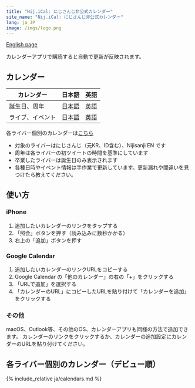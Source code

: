 ```yaml
---
title: "Nij.iCal: にじさんじ非公式カレンダー"
site_name: "Nij.iCal: にじさんじ非公式カレンダー"
lang: ja_JP
image: /imgs/logo.png
---
```

[English page](index_en.md)

カレンダーアプリで購読すると自動で更新が反映されます。

## カレンダー

|カレンダー|日本語|英語|
|---|---|---|
|誕生日、周年|[日本語](webcal://magicien.github.io/Nij.iCal/ja/birthdays.ics)|[英語](webcal://magicien.github.io/Nij.iCal/en/birthdays.ics)|
|ライブ、イベント|[日本語](webcal://magicien.github.io/Nij.iCal/ja/events.ics)|[英語](webcal://magicien.github.io/Nij.iCal/en/events.ics)|

各ライバー個別のカレンダーは[こちら](#calendar_list)

- 対象のライバーはにじさんじ（元KR、ID含む）、Nijisanji EN です
- 周年は各ライバーの初ツイートの時間を基準にしています
- 卒業したライバーは誕生日のみ表示されます
- 各種日時やイベント情報は手作業で更新しています。更新漏れや間違いを見つけたら教えてください。

## 使い方

### iPhone

1. 追加したいカレンダーのリンクをタップする
2. 「照会」ボタンを押す（読み込みに数秒かかる）
3. 右上の「追加」ボタンを押す

### Google Calendar

1. 追加したいカレンダーのリンクURLをコピーする
2. Google Calendar の「他のカレンダー」の右の「+」をクリックする
3. 「URLで追加」を選択する
4. 「カレンダーのURL」にコピーしたURLを貼り付けて「カレンダーを追加」をクリックする

### その他

macOS、Outlook等、その他のOS、カレンダーアプリも同様の方法で追加できます。
カレンダーのリンクをクリックするか、カレンダーの追加設定にカレンダーのURLを貼り付けてください。

## <a id="calendar_list"></a> 各ライバー個別のカレンダー（デビュー順）

{% include_relative ja/calendars.md %}

